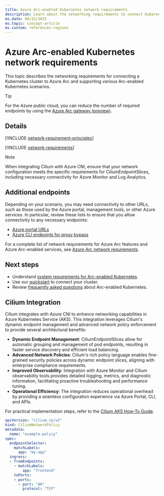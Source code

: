 ```yaml
---
title: Azure Arc-enabled Kubernetes network requirements
description: Learn about the networking requirements to connect Kubernetes clusters to Azure Arc.
ms.date: 04/15/2025
ms.topic: concept-article 
ms.custom: references-regions
---
```


# Azure Arc-enabled Kubernetes network requirements

This topic describes the networking requirements for connecting a Kubernetes cluster to Azure Arc and supporting various Arc-enabled Kubernetes scenarios.

> [!TIP]
> For the Azure public cloud, you can reduce the number of required endpoints by using the [Azure Arc gateway (preview)](arc-gateway-simplify-networking.md).

## Details

[!INCLUDE [network-requirement-principles](../includes/network-requirement-principles.md)]

[!INCLUDE [network-requirements](includes/network-requirements.md)]

> [!NOTE]
> When integrating Cilium with Azure CNI, ensure that your network configuration meets the specific requirements for CiliumEndpointSlices, including necessary connectivity for Azure Monitor and Log Analytics.

## Additional endpoints

Depending on your scenario, you may need connectivity to other URLs, such as those used by the Azure portal, management tools, or other Azure services. In particular, review these lists to ensure that you allow connectivity to any necessary endpoints:

- [Azure portal URLs](../../azure-portal/azure-portal-safelist-urls.md)
- [Azure CLI endpoints for proxy bypass](/cli/azure/azure-cli-endpoints)

For a complete list of network requirements for Azure Arc features and Azure Arc-enabled services, see [Azure Arc network requirements](../network-requirements-consolidated.md).

## Next steps

- Understand [system requirements for Arc-enabled Kubernetes](system-requirements.md).
- Use our [quickstart](quickstart-connect-cluster.md) to connect your cluster.
- Review [frequently asked questions](faq.md) about Arc-enabled Kubernetes.


## Cilium Integration

Cilium integrates with Azure CNI to enhance networking capabilities in Azure Kubernetes Service (AKS). This integration leverages Cilium's dynamic endpoint management and advanced network policy enforcement to provide several architectural benefits:

- **Dynamic Endpoint Management**: CiliumEndpointSlices allow for automatic grouping and management of pod endpoints, resulting in faster service discovery and efficient load balancing.
- **Advanced Network Policies**: Cilium's rich policy language enables fine-grained security policies across dynamic endpoint slices, aligning with enterprise compliance requirements.
- **Improved Observability**: Integration with Azure Monitor and Cilium observability tools provides detailed logging, metrics, and diagnostic information, facilitating proactive troubleshooting and performance tuning.
- **Operational Efficiency**: The integration reduces operational overhead by providing a seamless configuration experience via Azure Portal, CLI, and APIs.

For practical implementation steps, refer to the [Cilium AKS How-To Guide](cilium-aks-how-to-guide.md).

```yaml
apiVersion: "cilium.io/v2"
kind: CiliumNetworkPolicy
metadata:
  name: "example-policy"
spec:
  endpointSelector:
    matchLabels:
      app: "my-app"
  ingress:
  - fromEndpoints:
    - matchLabels:
        app: "frontend"
    toPorts:
    - ports:
      - port: "80"
        protocol: "TCP"
```